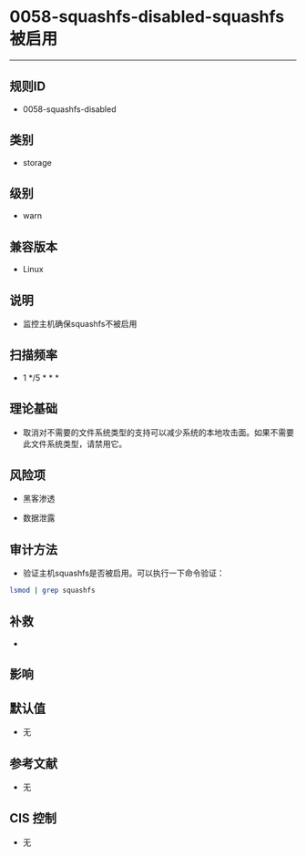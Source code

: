 # 0058-squashfs-disabled-squashfs 被启用
---

## 规则ID

- 0058-squashfs-disabled


## 类别

- storage


## 级别

- warn


## 兼容版本


- Linux




## 说明


- 监控主机确保squashfs不被启用



## 扫描频率
- 1 */5 * * *

## 理论基础


- 取消对不需要的文件系统类型的支持可以减少系统的本地攻击面。如果不需要此文件系统类型，请禁用它。






## 风险项


- 黑客渗透



- 数据泄露



## 审计方法
- 验证主机squashfs是否被启用。可以执行一下命令验证：

```bash
lsmod | grep squashfs
```



## 补救
- 


## 影响



## 默认值


- 无




## 参考文献


- 无



## CIS 控制


- 无


